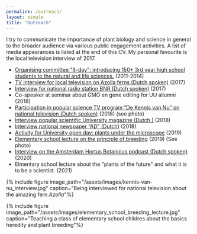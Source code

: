 ```yaml
---
permalink: /outreach/
layout: single
title: "Outreach"
---
```


I try to communicate the importance of plant biology and science in general to the broader audience via various public engagement activities. A list of media appearances is listed at the end of this CV. My personal favourite is the local television interview of 2017.

 - [Organising committee "ß-day"; introducing 150+ 3rd year high school students to the natural and life sciences.](https://www.dub.uu.nl/nl/achtergrond/wat-trekt-scholieren-naar-een-b%C3%A8tastudie-en-een-b%C3%A8tabaan) (2011-2014)
 - [TV interview for local television on Azolla ferns (Dutch spoken)](https://youtu.be/OI4VV4M2-f4?t=195) (2017) 
 - [Interview for national radio station BNR (Dutch spoken)](https://www.bnr.nl/podcast/wetenschap-vandaag/10346708/utrechts-plantje-geniet-wereldwijde-faam) (2017)
 - Co-speaker at seminar about GMO en gene editing for UU allumni (2018)
 - [Participation in popular science TV program “De Kennis van Nu” on national television (Dutch spoken)](https://www.npostart.nl/focus/07-12-2018/VPWON_1296556) (2018) (see photo)
 - [Interview popular scientific University magazine (Dutch )](https://www.npostart.nl/focus/07-12-2018/VPWON_1296556) (2018) 
 - [Interview national newspaper “AD” (Dutch)](https://www.ad.nl/utrecht/kroosachtig-plantje-uit-sloot-naast-galgenwaard-blijkt-ware-eiwitbom~a1eaba6d/) (2018)
 - [Activity for University open day: plants under the microscope](https://www.weekendvandewetenschap.nl/activiteiten/2019/onderzoek-een-super-plant/) (2019)
 - [Elementary school lecture on the principle of breeding](https://museumjeugduniversiteit.nl/collegereeksen/alle-wetenschappers-verzamelen-4/) (2019) (See photo)
 - [Interview on the Amsterdam Hortus Botanicus podcast (Dutch spoken)](https://www.dehortus.nl/podcast/21-het-geheim-van-azolla/) (2020)
 - Elmentary school lecture about the "plants of the future" and what it is to be a scientist. (2021)


{% include figure image_path="/assets/images/kennis-van-nu_interview.jpg" caption="Being interviewed for national television about the amazing fern _Azolla_"%}

{% include figure image_path="/assets/images/elementary_school_breeding_lecture.jpg" caption="Teaching a class of elementary school childres about the basics heredity and plant breeding"%}

